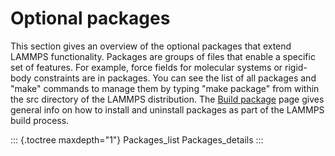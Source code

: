 # Optional packages

This section gives an overview of the optional packages that extend
LAMMPS functionality. Packages are groups of files that enable a
specific set of features. For example, force fields for molecular
systems or rigid-body constraints are in packages. You can see the list
of all packages and \"make\" commands to manage them by typing \"make
package\" from within the src directory of the LAMMPS distribution. The
[Build package](Build_package) page gives general info on how to install
and uninstall packages as part of the LAMMPS build process.

::: {.toctree maxdepth="1"}
Packages_list Packages_details
:::
